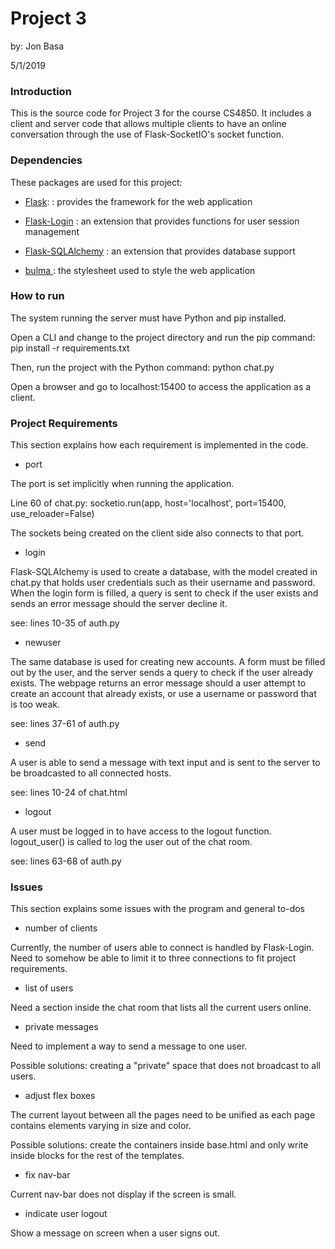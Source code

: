 Project 3
========================================================================
by: Jon Basa

5/1/2019

### Introduction

This is the source code for Project 3 for the course CS4850. It includes a client and server code that allows multiple clients to have an online conversation through the use of Flask-SocketIO's socket function.


### Dependencies

These packages are used for this project:

* [Flask](http://flask.pocoo.org/ "Flask"):
	: provides the framework for the web application

* [Flask-Login](https://flask-login.readthedocs.io/en/latest/ "Flask-Login")
	: an extension that provides functions for user session management

* [Flask-SQLAlchemy](https://flask-sqlalchemy.palletsprojects.com/en/2.x/ "Flask-SQLAlchemy")
	: an extension that provides database support

* [bulma ](https://cdnjs.com/libraries/bulma "bulma")
	: the stylesheet used to style the web application

### How to run

The system running the server must have Python and pip installed. 

Open a CLI and change to the project directory and run the pip command: pip install -r requirements.txt

Then, run the project with the Python command: python chat.py

Open a browser and go to localhost:15400 to access the application as a client.

### Project Requirements

This section explains how each requirement is implemented in the code.

* port

The port is set implicitly when running the application.

Line 60 of chat.py: socketio.run(app, host='localhost', port=15400, use_reloader=False)

The sockets being created on the client side also connects to that port.	

* login

Flask-SQLAlchemy is used to create a database, with the model created in chat.py that holds user credentials such as their username and password. When the login form is filled, a query is sent to check if the user exists and sends an error message should the server decline it. 

see: lines 10-35 of auth.py
	
* newuser

The same database is used for creating new accounts. A form must be filled out by the user, and the server sends a query to check if the user already exists. The webpage returns an error message should a user attempt to create an account that already exists, or use a username or password that is too weak.

see: lines 37-61 of auth.py

* send

A user is able to send a message with text input and is sent to the server to be broadcasted to all connected hosts.

see: lines 10-24 of chat.html
	
* logout

A user must be logged in to have access to the logout function. logout_user() is called to log the user out of the chat room.

see: lines 63-68 of auth.py
	
### Issues

This section explains some issues with the program and general to-dos

* number of clients

Currently, the number of users able to connect is handled by Flask-Login. Need to somehow be able to limit it to three connections to fit project requirements. 
	
* list of users

Need a section inside the chat room that lists all the current users online.
	
* private messages

Need to implement a way to send a message to one user.

Possible solutions: creating a "private" space that does not broadcast to all users.
	
* adjust flex boxes

The current layout between all the pages need to be unified as each page contains elements varying in size and color.

Possible solutions: create the containers inside base.html and only write inside blocks for the rest of the templates.

* fix nav-bar

Current nav-bar does not display if the screen is small.
	
* indicate user logout

Show a message on screen when a user signs out.
